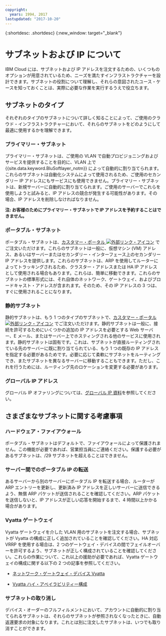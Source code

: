 ```yaml
---
copyright:
  years: 1994, 2017
lastupdated: "2017-10-20"
---
```

{:shortdesc: .shortdesc}
{:new_window: target="_blank"}

# サブネットおよび IP について

IBM Cloud には、サブネットおよび IP アドレスを注文するための、いくつものオプションが用意されているため、ニーズを満たすインフラストラクチャーを設計できます。サブネットの役割について理解し、それらの意図されたユース・ケースを知っておくことは、実際に必要な作業を実行するうえで役立ちます。

## サブネットのタイプ

それぞれのタイプのサブネットについて詳しく知ることによって、ご使用のクラウド・インフラストラクチャーにおいて、それらのサブネットをどのようにして最適に使用するかを理解できます。

### プライマリー・サブネット

プライマリー・サブネットは、ご使用の VLAN で自動プロビジョニングおよびサービスを提供することを目的に、VLAN 上で {{site.data.keyword.BluSoftlayer_notm}} によって自動的に割り当てられます。これらのサブネットは自動化システムによって使用されるため、ご使用のセカンダリー IP アドレスにもサービスにも使用できません。プライマリー・サブネットは、新規サーバーに自動的に割り当てられます。ご使用のサーバーでこれらを使用しようと試みると、IP アドレスの競合が発生する可能性があります。その場合、IP アドレスを削除しなければなりません。

**注: お客様のためにプライマリー・サブネットで IP アドレスを予約することはできません。**

### ポータブル・サブネット

ポータブル・サブネットは、[カスタマー・ポータル ![外部リンク・アイコン](../../icons/launch-glyph.svg "外部リンク・アイコン")](https://control.softlayer.com/) でご注文いただけます。これらのサブネットは一般に、仮想マシン (VM) アドレス、あるいはサーバーまたはセカンダリー・インターフェース上のセカンダリー IP アドレスを提供します。これらのサブネットは、ARP を使用してルーターによってトラッキングされるため、クラスター・アドレスまたは HA IP アドレスとして使用される場合もあります。これらは、簡単に移動できます。これらのサブネットの標準形式には、それ自体のネットワーク、ゲートウェイ、およびブロードキャスト・アドレスが含まれます。そのため、その IP アドレスの 3 つは、すぐに使用されることになります。

### 静的サブネット

静的サブネットは、もう 1 つのタイプのサブネットで、[カスタマー・ポータル ![外部リンク・アイコン](../../icons/launch-glyph.svg "外部リンク・アイコン")](https://control.softlayer.com/network/subnets/order) でご注文いただけます。静的サブネットは一般に、接続を許可するためにいくつかの追加の IP アドレスを必要とする Web サーバー、E メール、またはサーバー上でホスティングされる他のサービスに使用されます。静的サブネットは固有です。これは、サブネットが直接ルーティングされている先のサーバーに既に割り当てられている、もう 1 つの既存の IP アドレスを指定する必要があるためです。必要に応じて柔軟にサブネットをルーティングでき、またサブネットを異なるサーバーに移動することもできます。ただし、これを行うためには、ルーティング先のロケーションを変更する必要があります。

### グローバル IP アドレス

グローバル IP オファリングについては、[グローバル IP 資料](about-global-ip.html)を参照してください。

## さまざまなサブネットに関する考慮事項

### ハードウェア・ファイアウォール

ポータブル・サブネットはデフォルトで、ファイアウォールによって保護されません。この機能が必要であれば、営業担当員にご連絡ください。保護する必要があるサブネットは、/29 サブネットを超えることはできません。

### サーバー間でのポータブル IP の転送

あるサーバーから別のサーバーにポータブル IP を転送する場合、ルーターが ARP エントリーを更新し、更新済み IP アドレスを正しいサーバーに送信できるよう、無償 ARP パケットが送信されることを確認してください。ARP パケットを送信しないと、IP アドレスが正しい応答を開始するまで、4 時間以上かかる場合があります。

### Vyatta ゲートウェイ

Vyatta ゲートウェイを介した VLAN 用のサブネットを注文する場合、サブネットが Vyatta の構成に正しく追加されていることを確認してください。HA 対応 VRRP を使用する場合は、2 つのゲートウェイ・デバイスの間でフェイルオーバーを許可するよう、サブネットが正しく構成されていることを確認してください。これらの作業について、これ以上の援助が必要であれば、Vyatta ゲートウェイの構成に関する以下の 2 つの記事を参照してください。

 * [ネットワーク・ゲートウェイ・デバイス Vyatta](../network-gateways/network-gateway-devices-vyatta.html)

 * [Vyatta ハイ・アベイラビリティー構成](../vyatta/vyatta-high-availability-configuration.html)
 
 ### サブネットの取り消し
 
デバイス・オーダーのフルフィルメントにおいて、アカウントに自動的に割り当てられるサブネットは、それらのサブネットが参照されなくなったときに、自動返還要求の対象になります。これとは別に注文したサブネットは、いつでも取り消すことができます。
